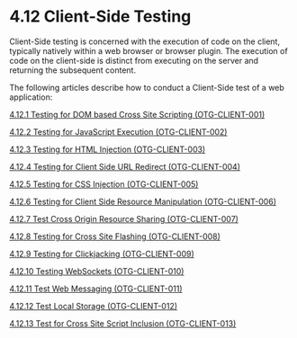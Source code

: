 # 4.12 Client-Side Testing

Client-Side testing is concerned with the execution of code on the client, typically natively within a web browser or browser plugin. The execution of code on the client-side is distinct from executing on the server and returning the subsequent content.

The following articles describe how to conduct a Client-Side test of a web application:

[4.12.1 Testing for DOM based Cross Site Scripting (OTG-CLIENT-001)](4.12.1_Testing_for_DOM-based_Cross_Site_Scripting_OTG-CLIENT-001.md)

[4.12.2 Testing for JavaScript Execution (OTG-CLIENT-002)](4.12.2_Testing_for_JavaScript_Execution_OTG-CLIENT-002.md)

[4.12.3 Testing for HTML Injection (OTG-CLIENT-003)](4.12.3_Testing_for_HTML_Injection_OTG-CLIENT-003.md)

[4.12.4 Testing for Client Side URL Redirect (OTG-CLIENT-004)](4.12.4_Testing_for_Client_Side_URL_Redirect_OTG-CLIENT-004.md)

[4.12.5 Testing for CSS Injection (OTG-CLIENT-005)](4.12.5_Testing_for_CSS_Injection_OTG-CLIENT-005.md)

[4.12.6 Testing for Client Side Resource Manipulation (OTG-CLIENT-006)](4.12.6_Testing_for_Client_Side_Resource_Manipulation_OTG-CLIENT-006.md)

[4.12.7 Test Cross Origin Resource Sharing (OTG-CLIENT-007)](4.12.7_Test_Cross_Origin_Resource_Sharing_OTG-CLIENT-007.md)

[4.12.8 Testing for Cross Site Flashing (OTG-CLIENT-008)](4.12.8_Testing_for_Cross_Site_Flashing_OTG-CLIENT-008.md)

[4.12.9 Testing for Clickjacking (OTG-CLIENT-009)](4.12.9_Testing_for_Clickjacking_OTG-CLIENT-009.md)

[4.12.10 Testing WebSockets (OTG-CLIENT-010)](4.12.10_Testing_WebSockets_OTG-CLIENT-010.md)

[4.12.11 Test Web Messaging (OTG-CLIENT-011)](4.12.11_Test_Web_Messaging_OTG-CLIENT-011.md)

[4.12.12 Test Local Storage (OTG-CLIENT-012)](4.12.12_Test_Local_Storage_OTG-CLIENT-012.md)

[4.12.13 Test for Cross Site Script Inclusion (OTG-CLIENT-013)](4.12.13_Testing_for_Cross_Site_Script_Inclusion_OTG-CLIENT-013.md)
